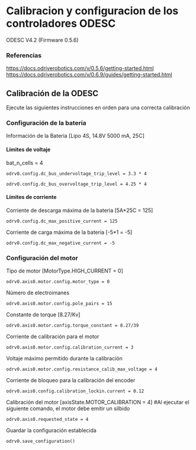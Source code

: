 # Calibracion y configuracion de los controladores ODESC

ODESC V4.2 (Firmware 0.5.6) 

### Referencias
https://docs.odriverobotics.com/v/0.5.6/getting-started.html
https://docs.odriverobotics.com/v/0.6.9/guides/getting-started.html

## Calibración de la ODESC
Ejecute las siguientes instrucciones en orden para una correcta calibración 

### Configuración de la batería 

Información de la Bateria [Lipo 4S, 14.8V 5000 mA, 25C] 

#### Límites de voltaje

bat_n_cells = 4
```
odrv0.config.dc_bus_undervoltage_trip_level = 3.3 * 4
```
```
odrv0.config.dc_bus_overvoltage_trip_level = 4.25 * 4
```
#### Límites de corriente

Corriente de descarga máxima de la bateria [5A*25C = 125]
```
odrv0.config.dc_max_positive_current = 125
```

Corriente de carga máxima de la bateria [-5*1 = -5]
```
odrv0.config.dc_max_negative_current = -5 
```

### Configuración del motor

Tipo de motor [MotorType.HIGH_CURRENT = 0]
```
odrv0.axis0.motor.config.motor_type = 0
```
Número de electroimanes
```
odrv0.axis0.motor.config.pole_pairs = 15
```

Constante de torque [8.27/Kv]
```
odrv0.axis0.motor.config.torque_constant = 8.27/39 
```

Corriente de calibración para el motor 
```
odrv0.axis0.motor.config.calibration_current = 3
```

Voltaje máximo permitido durante la calibración
```
odrv0.axis0.motor.config.resistance_calib_max_voltage = 4 
```

Corriente de bloqueo para la calibración del encoder
```
odrv0.axis0.config.calibration_lockin.current = 0.12
```

Calibración del motor [axisState.MOTOR_CALIBRATION = 4]
#Al ejecutar el siguiente comando, el motor debe emitir un silbido
```
odrv0.axis0.requested_state = 4 
```
Guardar la configuración establecida
```
odrv0.save_configuration() 
```




```

```



